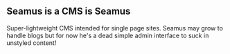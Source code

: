 ## Seamus is a CMS is Seamus

Super-lightweight CMS intended for single page sites. Seamus may grow to handle blogs but for now he's a dead simple admin interface to suck in unstyled content!